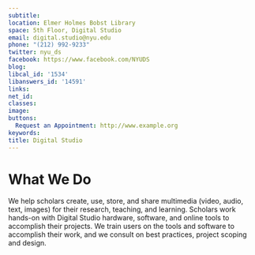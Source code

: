 ```yaml
---
subtitle: 
location: Elmer Holmes Bobst Library
space: 5th Floor, Digital Studio
email: digital.studio@nyu.edu
phone: "(212) 992-9233"
twitter: nyu_ds
facebook: https://www.facebook.com/NYUDS
blog: 
libcal_id: '1534'
libanswers_id: '14591'
links: 
net_id: 
classes: 
image: 
buttons:
  Request an Appointment: http://www.example.org
keywords: 
title: Digital Studio
---
```


# What We Do

We help scholars create, use, store, and share multimedia (video, audio, text, images) for their research, teaching, and learning. Scholars work hands-on with Digital Studio hardware, software, and online tools to accomplish their projects. We train users on the tools and software to accomplish their work, and we consult on best practices, project scoping and design.